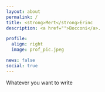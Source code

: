 ```yaml
---
layout: about
permalink: /
title: <strong>Mert</strong>Erinc
description: <a href="">Bocconi</a>.

profile:
  align: right
  image: prof_pic.jpeg

news: false
social: true
---
```


Whatever you want to write
